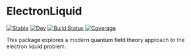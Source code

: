# ElectronLiquid

[![Stable](https://img.shields.io/badge/docs-stable-blue.svg)](https://numericaleft.github.io/ElectronLiquid.jl/dev)
[![Dev](https://img.shields.io/badge/docs-dev-blue.svg)](https://numericaleft.github.io/ElectronLiquid.jl/dev)
[![Build Status](https://github.com/numericalEFT/ElectronLiquid.jl/actions/workflows/CI.yml/badge.svg?branch=master)](https://github.com/numericalEFT/ElectronLiquid.jl/actions/workflows/CI.yml?query=branch%3Amaster)
[![Coverage](https://codecov.io/gh/numericalEFT/ElectronLiquid.jl/branch/master/graph/badge.svg)](https://codecov.io/gh/numericalEFT/ElectronLiquid.jl)

This package explores a modern quantum field theory approach to the electron liquid problem.
